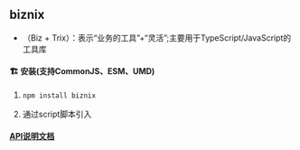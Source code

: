 ## biznix
- （Biz + Trix）：表示“业务的工具”+“灵活”;主要用于TypeScript/JavaScript的工具库

#### :building_construction:  安装(支持CommonJS、ESM、UMD)
1. 
    ``` bash
    npm install biznix
    ```
2. 通过script脚本引入

#### [API说明文档](https://github.com/huafengThunder/biznix/blob/master/api-description.md)